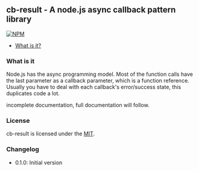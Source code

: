 ## cb-result - A node.js async callback pattern library

[![NPM](https://nodei.co/npm/cb-result.png?mini=true)](https://nodei.co/npm/cb-result/)

* [What is it?](#what-is-it)

### What is it

Node.js has the async programming model. Most of the function calls have the last parameter as a callback parameter, which is a function reference.
Usually you have to deal with each callback's error/success state, this duplicates code a lot.

incomplete documentation, full documentation will follow.
### License

cb-result is licensed under the [MIT](http://bitbucket.com/ralphv/cb-result/raw/master/LICENSE).

### Changelog

* 0.1.0: Initial version